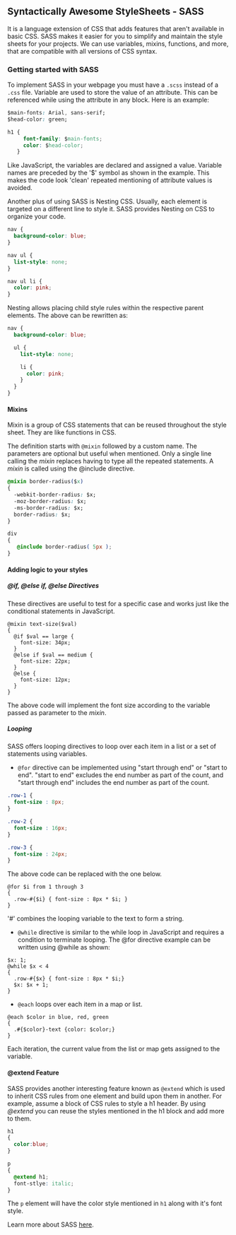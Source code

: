 ## Syntactically Awesome StyleSheets - SASS

It is a language extension of CSS that adds features that aren't available in basic CSS. SASS makes it easier for you to simplify and maintain the style sheets for your projects. We can use variables, mixins, functions, and more, that are compatible with all versions of CSS syntax.

### Getting started with SASS

To implement SASS in your webpage you must have a ` .scss ` instead of a ` .css ` file. Variable are used to store the value of an attribute. This can be referenced while using the attribute in any block.
Here is an example:

```css
$main-fonts: Arial, sans-serif;
$head-color: green;

h1 {
     font-family: $main-fonts;
     color: $head-color;
   }
```   
Like JavaScript, the variables are declared and assigned a value. Variable names are preceded by the '$' symbol as shown in the example. This makes the code look 'clean' repeated mentioning of attribute values is avoided.

Another plus of using SASS is Nesting CSS. Usually, each element is targeted on a different line to style it. SASS provides Nesting on CSS to organize your code.

```css
nav {
  background-color: blue;
}

nav ul {
  list-style: none;
}

nav ul li {
  color: pink;
}
```
Nesting allows placing child style rules within the respective parent elements. The above can be rewritten as:

```css
nav {
  background-color: blue;

  ul {
    list-style: none;

    li {
      color: pink;
    }
  }
}
```

#### Mixins
Mixin is a group of CSS statements that can be reused throughout the style sheet. They are like functions in CSS. 

The definition starts with ` @mixin ` followed by a custom name. The parameters are optional but useful when mentioned. Only a single line calling the *mixin* replaces having to type all the repeated statements. A *mixin* is called using the @include directive.

```css
@mixin border-radius($x)
{ 
  -webkit-border-radius: $x;
  -moz-border-radius: $x;
  -ms-border-radius: $x;
  border-radius: $x;
}

div
{
   @include border-radius( 5px );
}
```
#### Adding logic to your styles

##### @if, @else if, @else Directives

These directives are useful to test for a specific case and works just like the conditional statements in JavaScript.

```
@mixin text-size($val) 
{
  @if $val == large {
    font-size: 34px;
  }
  @else if $val == medium {
    font-size: 22px;
  }
  @else {
    font-size: 12px;
  }
}
```
The above code will implement the font size according to the variable passed as parameter to the *mixin*.

##### Looping
SASS offers looping directives to loop over each item in a list or a set of statements using variables. 

- ` @for ` directive can be implemented using "start through end" or "start to end". "start to end" excludes the end number as part of the count, and "start through end" includes the end number as part of the count.

```css
.row-1 {
  font-size : 8px;
}

.row-2 {
  font-size : 16px;
}

.row-3 {
  font-size : 24px;
}
```
The above code can be replaced with the one below.

```
@for $i from 1 through 3 
{
  .row-#{$i} { font-size : 8px * $i; }
}
```
'#' combines the looping variable to the text to form a string.

- ` @while ` directive is similar to the while loop in JavaScript and requires a condition to terminate looping. The @for directive example can be written using @while as shown:

```
$x: 1;
@while $x < 4
{
  .row-#{$x} { font-size : 8px * $i;}
  $x: $x + 1;
}
```

- ` @each ` loops over each item in a map or list.
```
@each $color in blue, red, green 
{
  .#{$color}-text {color: $color;}
}
```
Each iteration, the current value from the list or map gets assigned to the variable.

#### @extend Feature
SASS provides another interesting feature known as ` @extend ` which is used to inherit CSS rules from one element and build upon them in another. For example, assume a block of CSS rules to style a h1 header. By using *@extend* you can reuse the styles mentioned in the h1 block and add more to them.

```css
h1
{
  color:blue;
}

p 
{
  @extend h1;
  font-stlye: italic;
}
```
The `p` element will have the color style mentioned in `h1` along with it's font style.

Learn more about SASS [here](https://sass-lang.com/).
